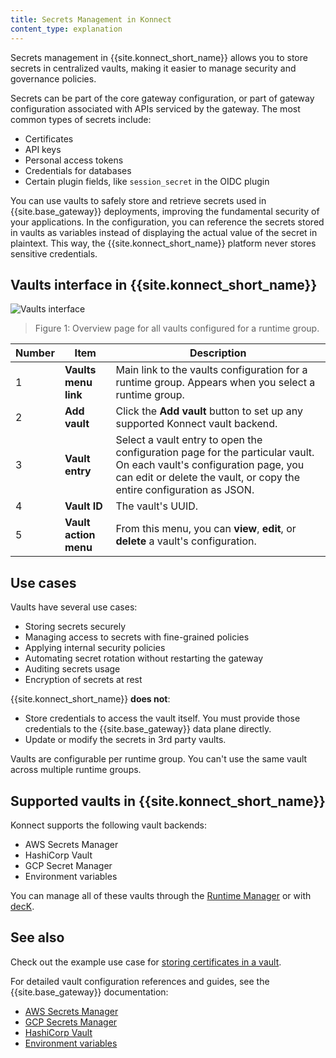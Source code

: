 ```yaml
---
title: Secrets Management in Konnect
content_type: explanation
---
```


Secrets management in {{site.konnect_short_name}} allows you to store secrets in centralized vaults, making it easier to manage security and governance policies. 

Secrets can be part of the core gateway configuration,
or part of gateway configuration associated with APIs serviced by the gateway.
The most common types of secrets include:
* Certificates
* API keys
* Personal access tokens
* Credentials for databases
* Certain plugin fields, like `session_secret` in the OIDC plugin

You can use vaults to safely store and retrieve secrets used in {{site.base_gateway}}
deployments, improving the fundamental security of your applications.
In the configuration, you can reference the secrets stored in vaults as variables instead
of displaying the actual value of the secret in plaintext. This way, the {{site.konnect_short_name}}
platform never stores sensitive credentials. 


## Vaults interface in {{site.konnect_short_name}}

![Vaults interface](/assets/images/docs/konnect/konnect-vaults.png)
> Figure 1: Overview page for all vaults configured for a runtime group.

Number | Item | Description
-------|------|------------
1 | **Vaults menu link** | Main link to the vaults configuration for a runtime group. Appears when you select a runtime group.
2 | **Add vault** | Click the **Add vault** button to set up any supported Konnect vault backend.
3 | **Vault entry** | Select a vault entry to open the configuration page for the particular vault. On each vault's configuration page, you can edit or delete the vault, or copy the entire configuration as JSON.
4 | **Vault ID** | The vault's UUID. 
5 | **Vault action menu** | From this menu, you can <b>view</b>, <b>edit</b>, or <b>delete</b> a vault's configuration. 

## Use cases

Vaults have several use cases: 
* Storing secrets securely
* Managing access to secrets with fine-grained policies
* Applying internal security policies
* Automating secret rotation without restarting the gateway
* Auditing secrets usage
* Encryption of secrets at rest

{{site.konnect_short_name}} **does not**:
* Store credentials to access the vault itself.
You must provide those credentials to the {{site.base_gateway}} data plane directly.
* Update or modify the secrets in 3rd party vaults.

Vaults are configurable per runtime group. You can't use the same vault across
multiple runtime groups.

## Supported vaults in {{site.konnect_short_name}}

Konnect supports the following vault backends:
* AWS Secrets Manager
* HashiCorp Vault
* GCP Secret Manager
* Environment variables

You can manage all of these vaults through the [Runtime Manager](/konnect/runtime-manager/configuration/vaults/how-to/) or with [decK](/deck/latest/guides/vaults/).

## See also

Check out the example use case for [storing certificates in a vault](/konnect/runtime-manager/configuration/vaults/how-to/).

For detailed vault configuration references and guides, see the {{site.base_gateway}}
documentation:
* [AWS Secrets Manager](/gateway/latest/kong-enterprise/secrets-management/backends/aws-sm/)
* [GCP Secrets Manager](/gateway/latest/kong-enterprise/secrets-management/backends/gcp-sm/)
* [HashiCorp Vault](/gateway/latest/kong-enterprise/secrets-management/backends/hashicorp-vault/)
* [Environment variables](/gateway/latest/kong-enterprise/secrets-management/backends/env/)
